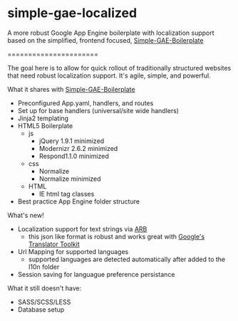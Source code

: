 simple-gae-localized
======================

A more robust Google App Engine boilerplate with localization support based on the simplified, frontend focused, [Simple-GAE-Boilerplate](https://github.com/burkeshartsis/simple-gae-boilerplate)

======================

The goal here is to allow for quick rollout of traditionally structured websites that need robust localization support. It's agile, simple, and powerful.

What it shares with [Simple-GAE-Boilerplate](https://github.com/burkeshartsis/simple-gae-boilerplate)

- Preconfigured App.yaml, handlers, and routes
- Set up for base handlers (universal/site wide handlers)
- Jinja2 templating
- HTML5 Boilerplate
	- js
		- jQuery 1.9.1 minimized
		- Modernizr 2.6.2 minimized
		- Respond1.1.0 minimized
	- css
		- Normalize
		- Normalize minimized
	- HTML
		- IE html tag classes
- Best practice App Engine folder structure

What's new!

- Localization support for text strings via [ARB](https://code.google.com/p/arb/wiki/ApplicationResourceBundleSpecification)
	- this json like format is robust and works great with [Google's Translator Toolkit](https://support.google.com/translate/toolkit/topic/22235?hl=en&ref_topic=22228)
- Url Mapping for supported languages
	- supported languages are detected automatically after added to the l10n folder
- Session saving for languague preference persistance

What it still doesn't have:

- SASS/SCSS/LESS
- Database setup